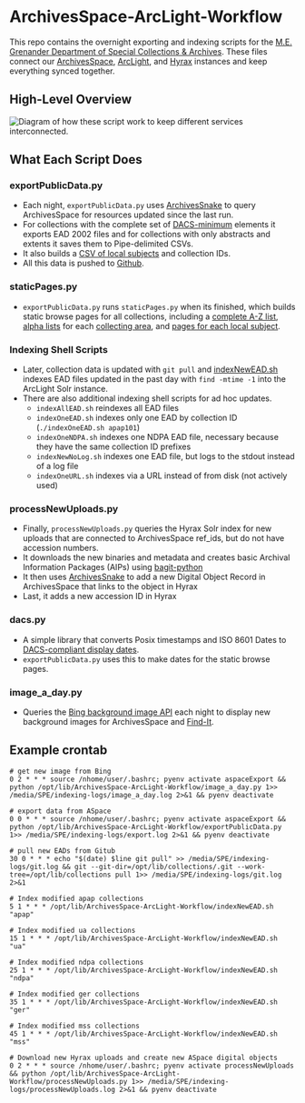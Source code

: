 # ArchivesSpace-ArcLight-Workflow
This repo contains the overnight exporting and indexing scripts for the [M.E. Grenander Department of Special Collections & Archives](library.albany.edu/archive/). These files connect our [ArchivesSpace](https://github.com/archivesspace/archivesspace), [ArcLight](https://github.com/sul-dlss/arclight), and [Hyrax](https://github.com/samvera/hyrax) instances and keep everything synced together.



## High-Level Overview

![Diagram of how these script work to keep different services interconnected.](https://archives.albany.edu/static/web/images/overnightScripts.png)

## What Each Script Does

### exportPublicData.py

* Each night, `exportPublicData.py` uses [ArchivesSnake](https://github.com/archivesspace-labs/ArchivesSnake) to query ArchivesSpace for resources updated since the last run.
* For collections with the complete set of [DACS-minimum](https://github.com/saa-ts-dacs/dacs/blob/70f2edb35eae2085dfbe66a89642421dcf25de52/part_I/chapter_1.md#requirements-for-single-level-descriptions) elements it exports EAD 2002 files and for collections with only abstracts and extents it saves them to Pipe-delimited CSVs.
* It also builds a [CSV of local subjects](https://github.com/UAlbanyArchives/collections/blob/master/staticData/subjects.csv) and collection IDs. 
* All this data is pushed to [Github](https://github.com/UAlbanyArchives/collections). 

### staticPages.py

* `exportPublicData.py` runs `staticPages.py` when its finished, which builds static browse pages for all collections, including a [complete A-Z list](https://archives.albany.edu/browse/alpha.html), [alpha lists](https://archives.albany.edu/browse/apap.html#G) for each [collecting area](https://archives.albany.edu/browse/91.html), and [pages for each local subject](https://archives.albany.edu/browse/subjects.html).

### Indexing Shell Scripts

* Later, collection data is updated with `git pull` and [indexNewEAD.sh](https://github.com/UAlbanyArchives/ArchivesSpace-ArcLight-Workflow/blob/master/indexNewEAD.sh) indexes EAD files updated in the past day with `find -mtime -1` into the ArcLight Solr instance.
* There are also additional indexing shell scripts for ad hoc updates. 
  * `indexAllEAD.sh` reindexes all EAD files
  * `indexOneEAD.sh` indexes only one EAD by collection ID (`./indexOneEAD.sh apap101`)
  * `indexOneNDPA.sh` indexes one NDPA EAD file, necessary because they have the same collection ID prefixes
  * `indexNewNoLog.sh` indexes one EAD file, but logs to the stdout instead of a log file
  * `indexOneURL.sh` indexes via a URL instead of from disk (not actively used)

### processNewUploads.py

* Finally, `processNewUploads.py` queries the Hyrax Solr index for new uploads that are connected to ArchivesSpace ref_ids, but do not have accession numbers. 
* It downloads the new binaries and metadata and creates basic Archival Information Packages (AIPs) using [bagit-python](https://github.com/LibraryOfCongress/bagit-python) 
* It then uses [ArchivesSnake](https://github.com/archivesspace-labs/ArchivesSnake) to add a new Digital Object Record in ArchivesSpace that links to the object in Hyrax
* Last, it adds a new accession ID in Hyrax

### dacs.py

* A simple library that converts Posix timestamps and ISO 8601 Dates to [DACS-compliant display dates](https://github.com/saa-ts-dacs/dacs/blob/master/part_I/chapter_2/4_date.md).
* `exportPublicData.py` uses this to make dates for the static browse pages.

### image_a_day.py

* Queries the [Bing background image API](http://www.bing.com/HPImageArchive.aspx?format=js&idx=0&n=8) each night to display new background images for ArchivesSpace and [Find-It](https://github.com/UAlbanyArchives/find-it).

## Example crontab

```
# get new image from Bing
0 2 * * * source /nhome/user/.bashrc; pyenv activate aspaceExport && python /opt/lib/ArchivesSpace-ArcLight-Workflow/image_a_day.py 1>> /media/SPE/indexing-logs/image_a_day.log 2>&1 && pyenv deactivate

# export data from ASpace
0 0 * * * source /nhome/user/.bashrc; pyenv activate aspaceExport && python /opt/lib/ArchivesSpace-ArcLight-Workflow/exportPublicData.py 1>> /media/SPE/indexing-logs/export.log 2>&1 && pyenv deactivate

# pull new EADs from Gitub
30 0 * * * echo "$(date) $line git pull" >> /media/SPE/indexing-logs/git.log && git --git-dir=/opt/lib/collections/.git --work-tree=/opt/lib/collections pull 1>> /media/SPE/indexing-logs/git.log 2>&1

# Index modified apap collections
5 1 * * * /opt/lib/ArchivesSpace-ArcLight-Workflow/indexNewEAD.sh "apap"

# Index modified ua collections
15 1 * * * /opt/lib/ArchivesSpace-ArcLight-Workflow/indexNewEAD.sh "ua"

# Index modified ndpa collections
25 1 * * * /opt/lib/ArchivesSpace-ArcLight-Workflow/indexNewEAD.sh "ndpa"

# Index modified ger collections
35 1 * * * /opt/lib/ArchivesSpace-ArcLight-Workflow/indexNewEAD.sh "ger"

# Index modified mss collections
45 1 * * * /opt/lib/ArchivesSpace-ArcLight-Workflow/indexNewEAD.sh "mss"

# Download new Hyrax uploads and create new ASpace digital objects
0 2 * * * source /nhome/user/.bashrc; pyenv activate processNewUploads && python /opt/lib/ArchivesSpace-ArcLight-Workflow/processNewUploads.py 1>> /media/SPE/indexing-logs/processNewUploads.log 2>&1 && pyenv deactivate
```

